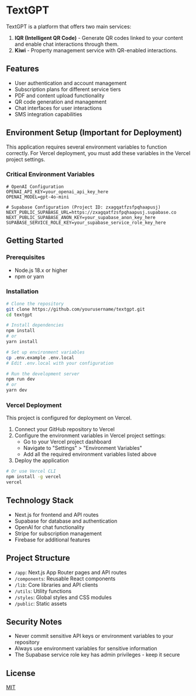 # TextGPT

TextGPT is a platform that offers two main services:

1. **IQR (Intelligent QR Code)** - Generate QR codes linked to your content and enable chat interactions through them.
2. **Kiwi** - Property management service with QR-enabled interactions.

## Features

- User authentication and account management
- Subscription plans for different service tiers
- PDF and content upload functionality
- QR code generation and management
- Chat interfaces for user interactions
- SMS integration capabilities

## Environment Setup (Important for Deployment)

This application requires several environment variables to function correctly. For Vercel deployment, you must add these variables in the Vercel project settings.

### Critical Environment Variables

```
# OpenAI Configuration
OPENAI_API_KEY=your_openai_api_key_here
OPENAI_MODEL=gpt-4o-mini

# Supabase Configuration (Project ID: zxagqatfzsfpqhaapusj)
NEXT_PUBLIC_SUPABASE_URL=https://zxagqatfzsfpqhaapusj.supabase.co
NEXT_PUBLIC_SUPABASE_ANON_KEY=your_supabase_anon_key_here
SUPABASE_SERVICE_ROLE_KEY=your_supabase_service_role_key_here
```

## Getting Started

### Prerequisites

- Node.js 18.x or higher
- npm or yarn

### Installation

```bash
# Clone the repository
git clone https://github.com/yourusername/textgpt.git
cd textgpt

# Install dependencies
npm install
# or
yarn install

# Set up environment variables
cp .env.example .env.local
# Edit .env.local with your configuration

# Run the development server
npm run dev
# or
yarn dev
```

### Vercel Deployment

This project is configured for deployment on Vercel.

1. Connect your GitHub repository to Vercel
2. Configure the environment variables in Vercel project settings:
   - Go to your Vercel project dashboard
   - Navigate to "Settings" > "Environment Variables"
   - Add all the required environment variables listed above
3. Deploy the application

```bash
# Or use Vercel CLI
npm install -g vercel
vercel
```

## Technology Stack

- Next.js for frontend and API routes
- Supabase for database and authentication
- OpenAI for chat functionality
- Stripe for subscription management
- Firebase for additional features

## Project Structure

- `/app`: Next.js App Router pages and API routes
- `/components`: Reusable React components
- `/lib`: Core libraries and API clients
- `/utils`: Utility functions
- `/styles`: Global styles and CSS modules
- `/public`: Static assets

## Security Notes

- Never commit sensitive API keys or environment variables to your repository
- Always use environment variables for sensitive information
- The Supabase service role key has admin privileges - keep it secure

## License

[MIT](LICENSE)

